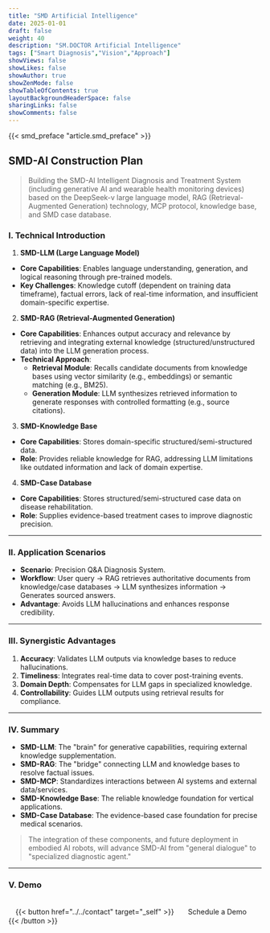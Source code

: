 ```yaml
---
title: "SMD Artificial Intelligence"
date: 2025-01-01
draft: false
weight: 40
description: "SM.DOCTOR Artificial Intelligence"
tags: ["Smart Diagnosis","Vision","Approach"]
showViews: false
showLikes: false
showAuthor: true
showZenMode: false
showTableOfContents: true
layoutBackgroundHeaderSpace: false
sharingLinks: false
showComments: false
---
```


{{< smd_preface "article.smd_preface" >}}

## SMD-AI Construction Plan

> Building the SMD-AI Intelligent Diagnosis and Treatment System (including generative AI and wearable health monitoring devices) based on the DeepSeek-v large language model, RAG (Retrieval-Augmented Generation) technology, MCP protocol, knowledge base, and SMD case database.

### **I. Technical Introduction**  
1. **SMD-LLM (Large Language Model)**  
- **Core Capabilities**: Enables language understanding, generation, and logical reasoning through pre-trained models.  
- **Key Challenges**: Knowledge cutoff (dependent on training data timeframe), factual errors, lack of real-time information, and insufficient domain-specific expertise.  

2. **SMD-RAG (Retrieval-Augmented Generation)**  
- **Core Capabilities**: Enhances output accuracy and relevance by retrieving and integrating external knowledge (structured/unstructured data) into the LLM generation process.  
- **Technical Approach**:  
  - **Retrieval Module**: Recalls candidate documents from knowledge bases using vector similarity (e.g., embeddings) or semantic matching (e.g., BM25).  
  - **Generation Module**: LLM synthesizes retrieved information to generate responses with controlled formatting (e.g., source citations).  

3. **SMD-Knowledge Base**  
- **Core Capabilities**: Stores domain-specific structured/semi-structured data.  
- **Role**: Provides reliable knowledge for RAG, addressing LLM limitations like outdated information and lack of domain expertise.  

4. **SMD-Case Database**  
- **Core Capabilities**: Stores structured/semi-structured case data on disease rehabilitation.  
- **Role**: Supplies evidence-based treatment cases to improve diagnostic precision.  

---

### **II. Application Scenarios**  
- **Scenario**: Precision Q&A Diagnosis System.  
- **Workflow**: User query → RAG retrieves authoritative documents from knowledge/case databases → LLM synthesizes information → Generates sourced answers.  
- **Advantage**: Avoids LLM hallucinations and enhances response credibility.  

---

### **III. Synergistic Advantages**  
1. **Accuracy**: Validates LLM outputs via knowledge bases to reduce hallucinations.  
2. **Timeliness**: Integrates real-time data to cover post-training events.  
3. **Domain Depth**: Compensates for LLM gaps in specialized knowledge.  
4. **Controllability**: Guides LLM outputs using retrieval results for compliance.  

---

### **IV. Summary**  
- **SMD-LLM**: The "brain" for generative capabilities, requiring external knowledge supplementation.  
- **SMD-RAG**: The "bridge" connecting LLM and knowledge bases to resolve factual issues.  
- **SMD-MCP**: Standardizes interactions between AI systems and external data/services.  
- **SMD-Knowledge Base**: The reliable knowledge foundation for vertical applications.  
- **SMD-Case Database**: The evidence-based case foundation for precise medical scenarios.  

> The integration of these components, and future deployment in embodied AI robots, will advance SMD-AI from "general dialogue" to "specialized diagnostic agent."  

---

### **V. Demo**  
<br>
　{{< button href="../../contact" target="_self" >}}　　Schedule a Demo　　{{< /button >}}  

